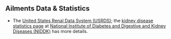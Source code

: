 
<br>

## Ailments Data & Statistics

* The [United States Renal Data System (USRDS)](https://www.usrds.org); the [kidney disease statistics page](https://www.niddk.nih.gov/health-information/health-statistics/kidney-disease) at [National Institute of Diabetes and Digestive and Kidney Diseases (NIDDK)](https://www.niddk.nih.gov) has more details.
